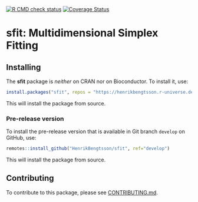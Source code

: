 <div id="badges"><!-- pkgdown markup -->
<a href="https://github.com/HenrikBengtsson/sfit/actions?query=workflow%3AR-CMD-check"><img border="0" src="https://github.com/HenrikBengtsson/sfit/actions/workflows/R-CMD-check.yaml/badge.svg?branch=develop" alt="R CMD check status"/></a>
<a href="https://app.codecov.io/gh/HenrikBengtsson/sfit"><img border="0" src="https://codecov.io/gh/HenrikBengtsson/sfit/branch/develop/graph/badge.svg" alt="Coverage Status"/></a> 
</div>

# sfit: Multidimensional Simplex Fitting 


## Installing

The **sfit** package is _neither_ on CRAN nor on Bioconductor.  To
install it, use:

```r
install.packages("sfit", repos = "https://henrikbengtsson.r-universe.dev")
```

This will install the package from source.


### Pre-release version

To install the pre-release version that is available in Git branch
`develop` on GitHub, use:

```r
remotes::install_github("HenrikBengtsson/sfit", ref="develop")
```

This will install the package from source.


<!-- pkgdown-drop-below -->


## Contributing

To contribute to this package, please see
[CONTRIBUTING.md](CONTRIBUTING.md).
